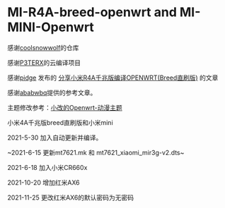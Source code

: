 # MI-R4A-breed-openwrt and MI-MINI-Openwrt

感谢[coolsnowwolf](https://github.com/coolsnowwolf/lede)的仓库

感谢[P3TERX](https://github.com/P3TERX/Actions-OpenWrt)的云编译项目

感谢[pidge](https://www.right.com.cn/FORUM/space-uid-221258.html) 发布的 [分享小米R4A千兆版编译OPENWRT(Breed直刷版)](https://www.right.com.cn/FORUM/thread-4052254-1-1.html) 的文章

感谢[ababwbq](https://www.right.com.cn/FORUM/forum.php?mod=viewthread&tid=4091589&extra=page%3D1%26filter%3Dtypeid%26typeid%3D55)提供的参考文章。

主题修改参考：[小改的Openwrt-动漫主题](https://www.right.com.cn/FORUM/thread-4135160-1-1.html)

小米4A千兆版breed直刷版和小米mini

2021-5-30  加入自动更新并编译。

~2021-6-15  更新mt7621.mk 和 mt7621_xiaomi_mir3g-v2.dts~

2021-6-18  加入小米CR660x

2021-10-20  增加红米AX6

2021-11-25  更改红米AX6的默认密码为无密码
